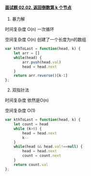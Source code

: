 #### [面试题 02.02. 返回倒数第 k 个节点](https://leetcode-cn.com/problems/kth-node-from-end-of-list-lcci/)

1. 暴力解

时间复杂度  O(n) 一次循环

空间复杂度 O(n)  创建了一个长度为n的数组

```js
var kthToLast = function(head, k) {
    let arr = []
    while(head) {
        arr.push(head.val)
        head = head.next
    }
    return arr.reverse()[k-1]
};
```

 

2. 双指针法

时间复杂度 依然是O(n)

空间复杂度 O(1)

```js
var kthToLast = function(head, k) {
    let count = head
    while (k>0) {
        head = head.next
        k--
    }
    while(head && head.val!==null) {
        head = head.next
        count = count.next
    }
    return count.val
};
```

